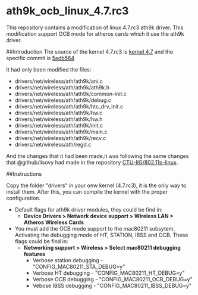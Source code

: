 # ath9k_ocb_linux_4.7.rc3
This repository contains a modification of linux 4.7.rc3 ath9k driver. This modification support OCB mode for atheros cards which it use the ath9k driver.

##Introduction
The source of the kernel 4.7.rc3 is [kernel 4.7](https://github.com/torvalds/linux) and the specific commit
is [5edb564](https://github.com/torvalds/linux/releases/tag/v4.7-rc3)

It had only been modified the files:
- drivers/net/wireless/ath/ath9k/ani.c
- drivers/net/wireless/ath/ath9k/ath9k.h
- drivers/net/wireless/ath/ath9k/common-init.c
- drivers/net/wireless/ath/ath9k/debug.c
- drivers/net/wireless/ath/ath9k/htc_drv_init.c
- drivers/net/wireless/ath/ath9k/hw.c
- drivers/net/wireless/ath/ath9k/hw.h
- drivers/net/wireless/ath/ath9k/init.c
- drivers/net/wireless/ath/ath9k/main.c
- drivers/net/wireless/ath/ath9k/recv.c
- drivers/net/wireless/ath/regd.c

And the changes that it had been made,it was following the same changes that @github/lisovy had made in the
repository [CTU-IIG/802.11p-linux](https://github.com/CTU-IIG/802.11p-linux/commit/bf45e0160af428dac8893e48d506ac428fed16b2).

##Instructions

Copy the folder "drivers" in your onw kernel (4.7.rc3), it is the only way to install them. After this, you can compile the kernel
with the proper configuration.

- Default flags for ath9k driver modules, they could be find in:
  - **Device Drivers > Network device support > Wireless LAN > Atheros Wireless Cards**
- You must add the OCB mode support to the mac80211 subsytem. Activating the debugging mode of HT, STATION, IBSS and OCB. These flags could be find in:
  - **Networking support > Wireless > Select mac80211 debugging features**
    - Verbose station debugging - "CONFIG_MAC80211_STA_DEBUG=y"
    - Verbose HT debugging - "CONFIG_MAC80211_HT_DEBUG=y"
    - Verbose OCB debugging - "CONFIG_MAC80211_OCB_DEBUG=y"
    - Vebose IBSS debugging - "CONFIG_MAC80211_IBSS_DEBUG=y"
